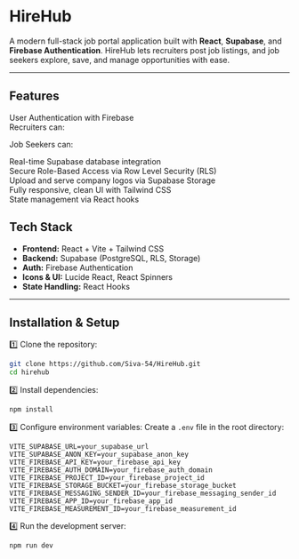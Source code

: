 

# HireHub

A modern full-stack job portal application built with **React**, **Supabase**, and **Firebase Authentication**. HireHub lets recruiters post job listings, and job seekers explore, save, and manage opportunities with ease.

---

##  Features

 User Authentication with Firebase  
 Recruiters can:

 Job Seekers can:

 Real-time Supabase database integration  
 Secure Role-Based Access via Row Level Security (RLS)  
 Upload and serve company logos via Supabase Storage  
 Fully responsive, clean UI with Tailwind CSS  
 State management via React hooks  



## Tech Stack

- **Frontend:** React + Vite + Tailwind CSS  
- **Backend:** Supabase (PostgreSQL, RLS, Storage)  
- **Auth:** Firebase Authentication  
- **Icons & UI:** Lucide React, React Spinners  
- **State Handling:** React Hooks  

---


## Installation & Setup

1️⃣ Clone the repository:
```bash
git clone https://github.com/Siva-54/HireHub.git
cd hirehub
```

2️⃣ Install dependencies:
```bash
npm install
```

3️⃣ Configure environment variables:
Create a `.env` file in the root directory:

```env
VITE_SUPABASE_URL=your_supabase_url
VITE_SUPABASE_ANON_KEY=your_supabase_anon_key
VITE_FIREBASE_API_KEY=your_firebase_api_key
VITE_FIREBASE_AUTH_DOMAIN=your_firebase_auth_domain
VITE_FIREBASE_PROJECT_ID=your_firebase_project_id
VITE_FIREBASE_STORAGE_BUCKET=your_firebase_storage_bucket
VITE_FIREBASE_MESSAGING_SENDER_ID=your_firebase_messaging_sender_id
VITE_FIREBASE_APP_ID=your_firebase_app_id
VITE_FIREBASE_MEASUREMENT_ID=your_firebase_measurement_id
```

4️⃣ Run the development server:
```bash
npm run dev
```